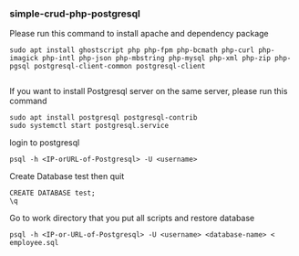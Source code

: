 ### simple-crud-php-postgresql

Please run this command to install apache and dependency package

```
sudo apt install ghostscript php php-fpm php-bcmath php-curl php-imagick php-intl php-json php-mbstring php-mysql php-xml php-zip php-pgsql postgresql-client-common postgresql-client
		 
```

If you want to install Postgresql server on the same server, please run this command
```
sudo apt install postgresql postgresql-contrib
sudo systemctl start postgresql.service
```
login to postgresql 

```
psql -h <IP-orURL-of-Postgresql> -U <username>
```

Create Database test then quit
```
CREATE DATABASE test;
\q
```

Go to work directory that you put all scripts and restore database
```
psql -h <IP-or-URL-of-Postgresql> -U <username> <database-name> < employee.sql
```									     

